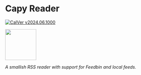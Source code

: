 # Capy Reader

[![CalVer v2024.06.1000][img_version]][url_version]

<img src="./site/capy.png" width="100px">

_A smallish RSS reader with support for Feedbin and local feeds._

[img_version]: https://img.shields.io/static/v1.svg?label=CalVer&message=v2024.06.1000&color=blue
[url_version]: https://github.com/jocmp/capyreader
